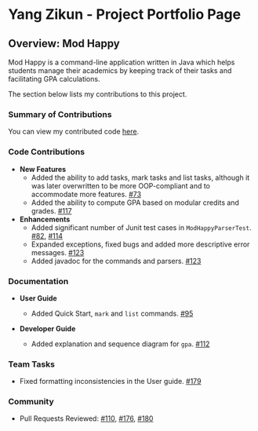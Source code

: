 # Yang Zikun - Project Portfolio Page

## Overview: Mod Happy

Mod Happy is a command-line application written in Java which helps students manage their academics by keeping track of their tasks and facilitating GPA calculations.

The section below lists my contributions to this project.

### Summary of Contributions

You can view my contributed code [here](https://nus-cs2113-ay2122s2.github.io/tp-dashboard/?search=yzkkk&breakdown=true).

### Code Contributions
- **New Features**
  - Added the ability to add tasks, mark tasks and list tasks, although it was later overwritten to be more OOP-compliant and to accommodate more features.
  [#73](https://github.com/AY2122S2-CS2113T-T10-3/tp/pull/73)
  - Added the ability to compute GPA based on modular credits and grades.
  [#117](https://github.com/AY2122S2-CS2113T-T10-3/tp/pull/107)
- **Enhancements**
  - Added significant number of Junit test cases in `ModHappyParserTest`.
  [#82](https://github.com/AY2122S2-CS2113T-T10-3/tp/pull/82),
  [#114](https://github.com/AY2122S2-CS2113T-T10-3/tp/pull/114)
  - Expanded exceptions, fixed bugs and added more descriptive error messages.
  [#123](https://github.com/AY2122S2-CS2113T-T10-3/tp/pull/123)
  - Added javadoc for the commands and parsers.
  [#123](https://github.com/AY2122S2-CS2113T-T10-3/tp/pull/123)

### Documentation
- **User Guide**
  - Added Quick Start, `mark` and `list` commands. 
  [#95](https://github.com/AY2122S2-CS2113T-T10-3/tp/pull/95)

- **Developer Guide**
  - Added explanation and sequence diagram for `gpa`.
  [#112](https://github.com/AY2122S2-CS2113T-T10-3/tp/pull/112)
  
### Team Tasks
  - Fixed formatting inconsistencies in the User guide.
  [#179](https://github.com/AY2122S2-CS2113T-T10-3/tp/pull/179)

### Community
- Pull Requests Reviewed:
  [#110](https://github.com/AY2122S2-CS2113T-T10-3/tp/pull/110),
  [#176](https://github.com/AY2122S2-CS2113T-T10-3/tp/pull/176),
  [#180](https://github.com/AY2122S2-CS2113T-T10-3/tp/pull/180)